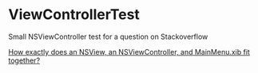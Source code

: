 ViewControllerTest
==================

Small NSViewController test for a question on Stackoverflow

[How exactly does an NSView, an NSViewController, and MainMenu.xib fit together?](http://stackoverflow.com/questions/19583085/how-exactly-does-an-nsview-an-nsviewcontroller-and-mainmenu-xib-fit-together/19597913#19597913)
